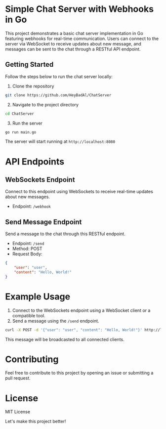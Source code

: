 # Simple Chat Server with Webhooks in Go

This project demonstrates a basic chat server implementation in Go featuring webhooks for real-time communication. Users can connect to the server via WebSocket to receive updates about new message, and messages can be sent to the chat through a RESTful API endpoint. 

## Getting Started

Follow the steps below to run the chat server locally:

1. Clone the repository
```bash
git clone https://github.com/HeyBadAl/ChatServer
```

2. Navigate to the project directory
```bash
cd ChatServer
```

3. Run the server
```bash
go run main.go
```
The server will start running at `http://localhost:8080`

# API Endpoints

## WebSockets Endpoint

Connect to this endpoint using WebSockets to receive real-time updates about new messages.

- Endpoint: `/webhook`

## Send Message Endpoint

Send a message to the chat through this RESTful endpoint.

- Endpoint: `/send`
- Method: POST 
- Request Body: 

```json
{
    "user": "user",
    "content": "Hello, World!"
}
```

# Example Usage 

1. Connect to the WebSockets endpoint using a WebSocket client or a compatible tool.
2. Send a message using the `/send` endpoint.

```bash
curl -X POST -d '{"user": "user", "content": "Hello, World!"}' http://localhost:8080/send
```
This message will be broadcasted to all connected clients.

# Contributing

Feel free to contribute to this project by opening an issue or submitting a pull request.

# License

MIT License

Let's make this project better!

